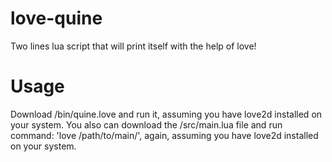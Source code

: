 love-quine
==========

Two lines lua script that will print itself with the help of love!


Usage
==========

Download /bin/quine.love and run it, assuming you have love2d installed on your system.
You also can download the /src/main.lua file and run command: 'love /path/to/main/', again, assuming you have love2d installed on your system.